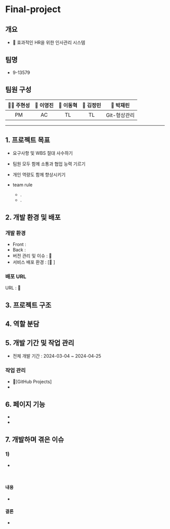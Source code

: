 # Final-project

## 개요
- 📝 효과적인 HR을 위한 인사관리 시스템

## 팀명
- 9-13579
## 팀원 구성
|                                                             **🐻‍❄️ 주현성**                                                              |                                                             **🐻 이영진**                                                              |                                                             **🐰 이동혁**                                                              |                                                             **🐨 김정민**                                                              |                                                             **🐯 박재린**                                                              |
| :-------------------------------------------------------------------------------------------------------------------------------------: | :-------------------------------------------------------------------------------------------------------------------------------------: | :-------------------------------------------------------------------------------------------------------------------------------------: | :-------------------------------------------------------------------------------------------------------------------------------------: | :-------------------------------------------------------------------------------------------------------------------------------------: |
|                             PM                             |                                                  AC                                                  |                                                TL                                               |                            TL                         |                             Git-형상관리                             | 
***
## <span id="goal">1. 프로젝트 목표</span>
- 요구사항 및 WBS 절대 사수하기
- 팀원 모두 함께 소통과 협업 능력 기르기
- 개인 역량도 함께 향상시키기

- team rule
    - .
    - .


## <span id="dev">2. 개발 환경 및 배포</span>
### 개발 환경
- Front : 
- Back : 
- 버전 관리 및 이슈 : 🔗
- 서비스 배포 환경 : [🔗 ]
### 배포 URL
URL : 🔗 

## <span id="tree">3. 프로젝트 구조</span>

## <span id="role">4. 역할 분담</span>

## <span id="task">5. 개발 기간 및 작업 관리</span>
- 전체 개발 기간 : 2024-03-04 ~ 2024-04-25
### 작업 관리
- 🔗[GitHub Projects]
- 
## <span id="pages">6. 페이지 기능</span>
-
-

## <span id="issues">7. 개발하며 겪은 이슈</span>
### 1) 
   - 
   <br>
   
#### 내용
- 
#### 결론
- 

